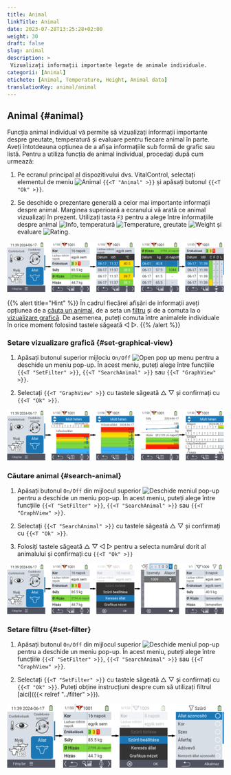 ```yaml
---
title: Animal
linkTitle: Animal
date: 2023-07-28T13:25:28+02:00
weight: 30
draft: false
slug: animal
description: >
 Vizualizați informații importante legate de animale individuale.
categorii: [Animal]
etichete: [Animal, Temperature, Height, Animal data]
translationKey: animal/animal
---
```

## Animal {#animal}

Funcția animal individual vă permite să vizualizați informații importante despre greutate, temperatură și evaluare pentru fiecare animal în parte. Aveți întotdeauna opțiunea de a afișa informațiile sub formă de grafic sau listă. Pentru a utiliza funcția de animal individual, procedați după cum urmează:

1. Pe ecranul principal al dispozitivului dvs. VitalControl, selectați elementul de meniu <img src="/icons/main/animal.svg" width="35" align="bottom" alt="Animal" /> `{{<T "Animal" >}}` și apăsați butonul `{{<T "Ok" >}}`.

2. Se deschide o prezentare generală a celor mai importante informații despre animal. Marginea superioară a ecranului vă arată ce animal vizualizați în prezent. Utilizați tasta `F3` pentru a alege între informațiile despre animal <img src="/icons/footer/info.svg" width="20" align="bottom" alt="Info" />, temperatură <img src="/icons/actions/temperature.svg" width="10" align="bottom" alt="Temperature" />, greutate <img src="/icons/actions/weight.svg" width="20" align="bottom" alt="Weight" /> și evaluare <img src="/icons/actions/rating.svg" width="25" align="bottom" alt="Rating" />.

![VitalControl: Menu Animal](images/list.png "Afișare ca listă")

{{% alert title="Hint"  %}}
În cadrul fiecărei afișări de informații aveți opțiunea de a [căuta un animal](#search-animal), de a seta un [filtru](#set-filter) și de a comuta la o [vizualizare grafică](#set-graphical-view).
De asemenea, puteți comuta între animalele individuale în orice moment folosind tastele săgeată ◁ ▷.
{{% /alert %}}

### Setare vizualizare grafică {#set-graphical-view}

1. Apăsați butonul superior mijlociu `On/Off` <img src="/icons/footer/search_chart.svg" width="40" align="bottom" alt="Open pop up menu" /> pentru a deschide un meniu pop-up. În acest meniu, puteți alege între funcțiile `{{<T "SetFilter" >}}`, `{{<T "SearchAnimal" >}}` sau `{{<T "GraphView" >}}`.


2. Selectați `{{<T "GraphView" >}}` cu tastele săgeată △ ▽ și confirmați cu `{{<T "Ok" >}}`.

![VitalControl: Menu Animal](images/graphic.png "Reprezentare ca grafic")

### Căutare animal {#search-animal}

1. Apăsați butonul `On/Off` din mijlocul superior <img src="/icons/footer/search_chart.svg" width="40" align="bottom" alt="Deschide meniul pop-up" /> pentru a deschide un meniu pop-up. În acest meniu, puteți alege între funcțiile `{{<T "SetFilter" >}}`, `{{<T "SearchAnimal" >}}` sau `{{<T "GraphView" >}}`.

2. Selectați `{{<T "SearchAnimal" >}}` cu tastele săgeată △ ▽ și confirmați cu `{{<T "Ok" >}}`.

3. Folosiți tastele săgeată △ ▽ ◁ ▷ pentru a selecta numărul dorit al animalului și confirmați cu `{{<T "Ok" >}}`

![VitalControl: Menu Animal](images/search.png "Căutare animal")

### Setare filtru {#set-filter}

1. Apăsați butonul `On/Off` din mijlocul superior <img src="/icons/footer/search_chart.svg" width="40" align="bottom" alt="Deschide meniul pop-up" /> pentru a deschide un meniu pop-up. În acest meniu, puteți alege între funcțiile `{{<T "SetFilter" >}}`, `{{<T "SearchAnimal" >}}` sau `{{<T "GraphView" >}}`.

2. Selectați `{{<T "SetFilter" >}}` cu tastele săgeată △ ▽ și confirmați cu `{{<T "Ok" >}}`.
Puteți obține instrucțiuni despre cum să utilizați filtrul [aici]({{< relref "../filter" >}}).

![VitalControl: Menu Animal](images/filter.png "Setare filtru")
